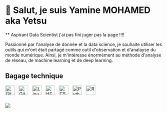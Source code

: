# 👋 Salut, je suis Yamine MOHAMED aka Yetsu
** Aspirant Data Scientist
j'ai pas fini juger pas la page !!!!

Passionné par l'analyse de donnée et la data science, je souhaite utiliser les outils qui m'ont était partagé comme outil d'observation et d'analayse du monde numérique. Ainsi, je m'intéresse énormément au méthode d'analyse de réseau, de machine learning et de deep learning.


## Bagage technique

<img align="left" alt="Git" width="30px" style="padding-right:10px;" src="https://cdn.jsdelivr.net/gh/devicons/devicon/icons/git/git-original.svg" />
<img align="left" alt="GitHub" width="30px" style="padding-right:10px;" src="https://cdn.jsdelivr.net/gh/devicons/devicon/icons/github/github-original.svg" />
<img align="left" alt="Linux" width="30px" style="padding-right:10px;" src="https://cdn.jsdelivr.net/gh/devicons/devicon/icons/linux/linux-original.svg" />
<img align="left" alt="HTML" width="30px" style="padding-right:10px;" src="https://cdn.jsdelivr.net/gh/devicons/devicon/icons/html5/html5-plain.svg" />
<img align="left" alt="CSS" width="30px" style="padding-right:10px;" src="https://cdn.jsdelivr.net/gh/devicons/devicon/icons/css3/css3-plain.svg" />
<img align="left" alt="Python" width="30px" style="padding-right:10px;" src="https://cdn.jsdelivr.net/gh/devicons/devicon/icons/python/python-plain.svg" />
<img align="left" alt="R" width="30px" style="padding-right:10px;" src="https://cdn.jsdelivr.net/gh/devicons/devicon@latest/icons/r/r-original.svg" />
<br />

#
<!-- GitHub stats from https://github.com/anuraghazra/github-readme-stats -->
![](https://github-readme-stats.vercel.app/api?username=yetsuk&theme=gotham&hide_border=false&include_all_commits=true&count_private=true)<br/>

